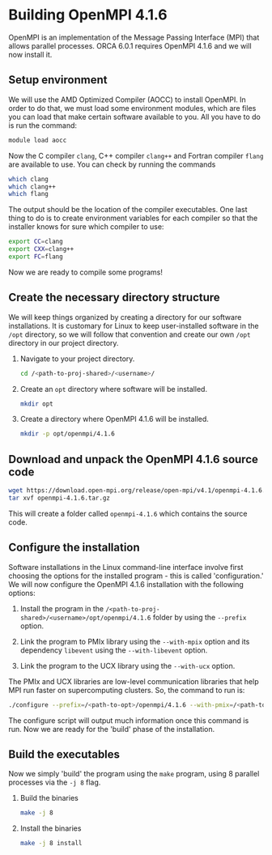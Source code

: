 # Building OpenMPI 4.1.6

OpenMPI is an implementation of the Message Passing Interface (MPI) that allows
parallel processes. ORCA 6.0.1 requires OpenMPI 4.1.6 and we will now install
it.

## Setup environment

We will use the AMD Optimized Compiler (AOCC) to install OpenMPI. In order to
do that, we must load some environment modules, which are files you can load
that make certain software available to you. All you have to do is run the
command:

```bash
module load aocc
```

Now the C compiler `clang`, C++ compiler `clang++` and Fortran compiler
`flang` are available to use. You can check by running the commands

```bash
which clang
which clang++
which flang
```

The output should be the location of the compiler executables. One last
thing to do is to create environment variables for each compiler so that
the installer knows for sure which compiler to use:

```bash
export CC=clang
export CXX=clang++
export FC=flang
```

Now we are ready to compile some programs!

## Create the necessary directory structure

We will keep things organized by creating a directory for our software
installations. It is customary for Linux to keep user-installed software in
the `/opt` directory, so we will follow that convention and create our own
`/opt` directory in our project directory.

1. Navigate to your project directory.

    ```bash
    cd /<path-to-proj-shared>/<username>/
    ```

2. Create an `opt` directory where software will be installed.

    ```bash
    mkdir opt
    ```

3. Create a directory where OpenMPI 4.1.6 will be installed.

    ```bash
    mkdir -p opt/openmpi/4.1.6
    ```

## Download and unpack the OpenMPI 4.1.6 source code

```bash
wget https://download.open-mpi.org/release/open-mpi/v4.1/openmpi-4.1.6.tar.gz
tar xvf openmpi-4.1.6.tar.gz
```

This will create a folder called `openmpi-4.1.6` which contains the source
code. 

## Configure the installation

Software installations in the Linux command-line interface involve first
choosing the options for the installed program - this is called 
'configuration.' We will now configure the OpenMPI 4.1.6 installation with
the following options:

1. Install the program in the `/<path-to-proj-shared>/<username>/opt/openmpi/4.1.6`
   folder by using the `--prefix` option.

2. Link the program to PMIx library using the `--with-mpix` option and its
   dependency `libevent` using the `--with-libevent` option.

3. Link the program to the UCX library using the `--with-ucx` option.

The PMIx and UCX libraries are low-level communication libraries that help MPI
run faster on supercomputing clusters. So, the command to run is:

```bash
./configure --prefix=/<path-to-opt>/openmpi/4.1.6 --with-pmix=/<path-to-pmix> --with-libevent=/<path-to-libevent> --with-ucx=/<path-to-ucx>
```

The configure script will output much information once this command is run.
Now we are ready for the 'build' phase of the installation.

## Build the executables

Now we simply 'build' the program using the `make` program, using 8 parallel
processes via the `-j 8` flag.

1. Build the binaries
    ```bash
    make -j 8
    ```

2. Install the binaries
    ```bash
    make -j 8 install
    ```
